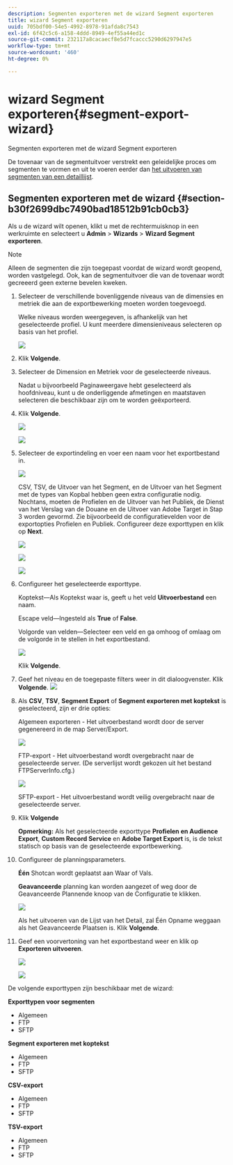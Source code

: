 ```yaml
---
description: Segmenten exporteren met de wizard Segment exporteren
title: wizard Segment exporteren
uuid: 705bdf00-54e5-4992-8978-91afda8c7543
exl-id: 6f42c5c6-a158-4ddd-8949-4ef55a44ed1c
source-git-commit: 232117a8cacaecf8e5d7fcaccc5290d6297947e5
workflow-type: tm+mt
source-wordcount: '460'
ht-degree: 0%

---
```


# wizard Segment exporteren{#segment-export-wizard}

Segmenten exporteren met de wizard Segment exporteren

De tovenaar van de segmentuitvoer verstrekt een geleidelijke proces om segmenten te vormen en uit te voeren eerder dan [het uitvoeren van segmenten van een detaillijst](https://experienceleague.adobe.com/docs/data-workbench/using/client/export-data/c-sgmt-expt.html).

## Segmenten exporteren met de wizard {#section-b30f2699dbc7490bad18512b91cb0cb3}

Als u de wizard wilt openen, klikt u met de rechtermuisknop in een werkruimte en selecteert u **Admin** > **Wizards** > **Wizard Segment exporteren**.

>[!NOTE]
>
>Alleen de segmenten die zijn toegepast voordat de wizard wordt geopend, worden vastgelegd. Ook, kan de segmentuitvoer die van de tovenaar wordt gecreeerd geen externe bevelen kweken.

1. Selecteer de verschillende bovenliggende niveaus van de dimensies en metriek die aan de exportbewerking moeten worden toegevoegd.

   Welke niveaus worden weergegeven, is afhankelijk van het geselecteerde profiel. U kunt meerdere dimensieniveaus selecteren op basis van het profiel.

   ![](assets/seg_wizard_1.png)

1. Klik **Volgende**.
1. Selecteer de Dimension en Metriek voor de geselecteerde niveaus.

   Nadat u bijvoorbeeld Paginaweergave hebt geselecteerd als hoofdniveau, kunt u de onderliggende afmetingen en maatstaven selecteren die beschikbaar zijn om te worden geëxporteerd.

1. Klik **Volgende**.

   ![](assets/seg_wizard_2.png)

   ![](assets/seg_wizard_2_1.png)

1. Selecteer de exportindeling en voer een naam voor het exportbestand in.

   ![](assets/seg_wizard_3.png)

   CSV, TSV, de Uitvoer van het Segment, en de Uitvoer van het Segment met de types van Kopbal hebben geen extra configuratie nodig. Nochtans, moeten de Profielen en de Uitvoer van het Publiek, de Dienst van het Verslag van de Douane en de Uitvoer van Adobe Target in Stap 3 worden gevormd. Zie bijvoorbeeld de configuratievelden voor de exportopties Profielen en Publiek. Configureer deze exporttypen en klik op **Next**.

   ![](assets/seg_wizard_3_1.png)

   ![](assets/seg_wizard_3_2.png)

   ![](assets/seg_wizard_3_3.png)

1. Configureer het geselecteerde exporttype.

   Koptekst—Als Koptekst waar is, geeft u het veld **Uitvoerbestand** een naam.

   Escape veld—Ingesteld als **True** of **False**.

   Volgorde van velden—Selecteer een veld en ga omhoog of omlaag om de volgorde in te stellen in het exportbestand.

   ![](assets/seg_wizard_4.png)

   Klik **Volgende**.

1. Geef het niveau en de toegepaste filters weer in dit dialoogvenster. Klik **Volgende**. ![](assets/seg_wizard_5.png)

1. Als **CSV**, **TSV**, **Segment Export** of **Segment exporteren met koptekst** is geselecteerd, zijn er drie opties:

   Algemeen exporteren - Het uitvoerbestand wordt door de server gegenereerd in de map Server/Export.

   ![](assets/seg_wizard_6.png)

   FTP-export - Het uitvoerbestand wordt overgebracht naar de geselecteerde server. (De serverlijst wordt gekozen uit het bestand FTPServerInfo.cfg.)

   ![](assets/seg_wizard_6_1.png)

   SFTP-export - Het uitvoerbestand wordt veilig overgebracht naar de geselecteerde server.

1. Klik **Volgende**

   **Opmerking:** Als het geselecteerde exporttype  **Profielen en Audience Export**,  **Custom Record Service** en  **Adobe Target Export** is, is de tekst statisch op basis van de geselecteerde exportbewerking.

1. Configureer de planningsparameters.

   **Één** Shotcan wordt geplaatst aan Waar of Vals.

   **Geavanceerde** planning kan worden aangezet of weg door de Geavanceerde Plannende knoop van de Configuratie te klikken.

   ![](assets/seg_wizard_7.png)

   Als het uitvoeren van de Lijst van het Detail, zal Één Opname weggaan als het Geavanceerde Plaatsen is. Klik **Volgende**.

1. Geef een voorvertoning van het exportbestand weer en klik op **Exporteren uitvoeren**.

   ![](assets/seg_wizard_8.png)

   ![](assets/seg_wizard_8_1.png)

De volgende exporttypen zijn beschikbaar met de wizard:

**Exporttypen voor segmenten**

* Algemeen
* FTP
* SFTP

**Segment exporteren met koptekst**

* Algemeen
* FTP
* SFTP

**CSV-export**

* Algemeen
* FTP
* SFTP

**TSV-export**

* Algemeen
* FTP
* SFTP
